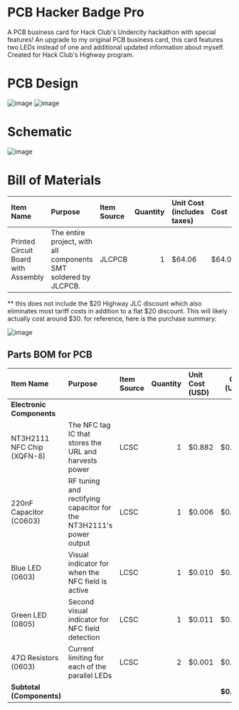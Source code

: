 # PCB Hacker Badge Pro
A PCB business card for Hack Club's Undercity hackathon with special features! An upgrade to my original PCB business card, this card features two LEDs instead of one and additional updated information about myself. Created for Hack Club's Highway program.

# PCB Design

![image](https://github.com/user-attachments/assets/f949c9a9-bf6c-46ab-9243-dd976c9e5088)
![image](https://github.com/user-attachments/assets/0ce165f8-cc93-4010-bbaa-cc94ac492b49)

# Schematic

![image](https://github.com/user-attachments/assets/d7ec7488-1709-4dd5-ae31-eb80fc904bc2)

# Bill of Materials

| Item Name                                | Purpose                                                  | Item Source | Quantity | Unit Cost (includes taxes) | Cost    |
|:-----------------------------------------|:----------------------------------------------------------|:------------|---------:|:----------------------------|:--------|
| Printed Circuit Board with Assembly      | The entire project, with all components SMT soldered by JLCPCB.        | JLCPCB      |        1 | $64.06                      | $64.06   |

** this does not include the $20 Highway JLC discount which also eliminates most tariff costs in addition to a flat $20 discount. This will likely actually cost around $30. for reference, here is the purchase summary:

![image](https://github.com/user-attachments/assets/19b3a362-1fcd-4551-88f6-8c23013bd8c2)

## Parts BOM for PCB

| Item Name | Purpose | Item Source | Quantity | Unit Cost (USD) | Cost (USD) |
| :--- | :--- | :--- | ---:| :--- | ---:|
| **Electronic Components** | | | | | |
| NT3H2111 NFC Chip (XQFN-8) | The NFC tag IC that stores the URL and harvests power | LCSC | 1 | $0.882 | $0.882 |
| 220nF Capacitor (C0603) | RF tuning and rectifying capacitor for the NT3H2111's power output | LCSC | 1 | $0.006 | $0.006 |
| Blue LED (0603) | Visual indicator for when the NFC field is active | LCSC | 1 | $0.010 | $0.010 |
| Green LED (0805) | Second visual indicator for NFC field detection | LCSC | 1 | $0.011 | $0.011 |
| 47Ω Resistors (0603) | Current limiting for each of the parallel LEDs | LCSC | 2 | $0.001 | $0.002 |
| **Subtotal (Components)** | | | | | **$0.911** |
